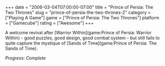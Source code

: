+++
date = "2006-03-04T07:00:00-07:00"
title = "Prince of Persia: The Two Thrones"
slug = "prince-of-persia-the-two-thrones-2"
category = ["Playing A Game"]
game = ["Prince of Persia: The Two Thrones"]
platform = ["Gamecube"]
rating = ["Awesome"]
+++

A welcome revival after [Warrior Within](game:Prince of Persia: Warrior Within) - good puzzles, good design, good combat system - but still fails to quite capture the mystique of [Sands of Time](game:Prince of Persia: The Sands of Time).

<i>Progress: Complete</i>